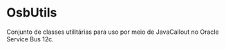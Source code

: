 # OsbUtils
Conjunto de classes utilitárias para uso por meio de JavaCallout no Oracle Service Bus 12c.
